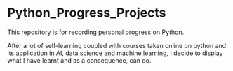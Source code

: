# Python_Progress_Projects
This repository is for recording personal progress on Python.

After a lot of self-learning coupled with courses taken online on python and its application in AI,
data science and machine learning, I decide to display what I have learnt and as a consequence, can do.
